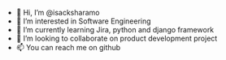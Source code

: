- 👋 Hi, I’m @isacksharamo
- 👀 I’m interested in Software Engineering 
- 🌱 I’m currently learning Jira, python and django framework  
- 💞️ I’m looking to collaborate on product development project 
- 📫 You can reach me on github 

<!---
isacksharamo/isacksharamo is a ✨ special ✨ repository because its `README.md` (this file) appears on your GitHub profile.
You can click the Preview link to take a look at your changes.
--->
